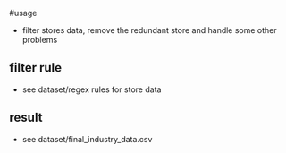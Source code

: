 #usage

- filter stores data, remove the redundant store and handle some other problems

## filter rule

* see dataset/regex rules for store data

## result

* see dataset/final_industry_data.csv